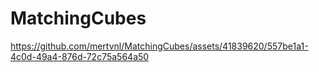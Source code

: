 # MatchingCubes


https://github.com/mertvnl/MatchingCubes/assets/41839620/557be1a1-4c0d-49a4-876d-72c75a564a50


